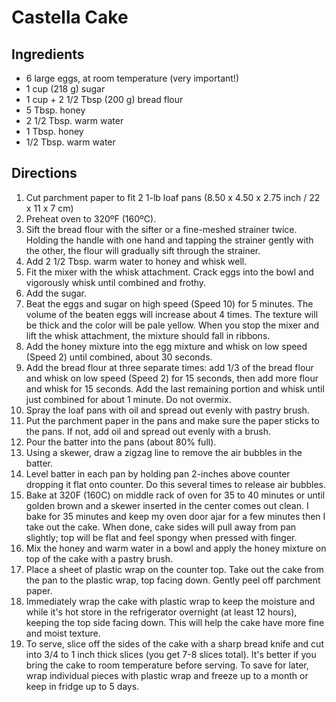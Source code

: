 # Castella Cake

## Ingredients

* 6 large eggs, at room temperature (very important!)
* 1 cup (218 g) sugar
* 1 cup + 2 1/2 Tbsp (200 g) bread flour
* 5 Tbsp. honey
* 2 1/2 Tbsp. warm water
* 1 Tbsp. honey
* 1/2 Tbsp. warm water

## Directions

1. Cut parchment paper to fit 2 1-lb loaf pans (8.50 x 4.50 x 2.75 inch / 22 x 11 x 7 cm)
2. Preheat oven to 320ºF (160ºC).
3. Sift the bread flour with the sifter or a fine-meshed strainer twice. Holding the handle with one hand and tapping the strainer gently with the other, the flour will gradually sift through the strainer.
4. Add 2 1/2 Tbsp. warm water to honey and whisk well.
5. Fit the mixer with the whisk attachment. Crack eggs into the bowl and vigorously whisk until combined and frothy.
6. Add the sugar.
7. Beat the eggs and sugar on high speed (Speed 10) for 5 minutes. The volume of the beaten eggs will increase about 4 times. The texture will be thick and the color will be pale yellow. When you stop the mixer and lift the whisk attachment, the mixture should fall in ribbons.
8. Add the honey mixture into the egg mixture and whisk on low speed (Speed 2) until combined, about 30 seconds.
9. Add the bread flour at three separate times: add 1/3 of the bread flour and whisk on low speed (Speed 2) for 15 seconds, then add more flour and whisk for 15 seconds. Add the last remaining portion and whisk until just combined for about 1 minute. Do not overmix.
10. Spray the loaf pans with oil and spread out evenly with pastry brush.
11. Put the parchment paper in the pans and make sure the paper sticks to the pans. If not, add oil and spread out evenly with a brush.
12. Pour the batter into the pans (about 80% full).
13. Using a skewer, draw a zigzag line to remove the air bubbles in the batter.
14. Level batter in each pan by holding pan 2-inches above counter dropping it flat onto counter. Do this several times to release air bubbles.
15. Bake at 320F (160C) on middle rack of oven for 35 to 40 minutes or until golden brown and a skewer inserted in the center comes out clean. I bake for 35 minutes and keep my oven door ajar for a few minutes then I take out the cake. When done, cake sides will pull away from pan slightly; top will be flat and feel spongy when pressed with finger.
16. Mix the honey and warm water in a bowl and apply the honey mixture on top of the cake with a pastry brush.
17. Place a sheet of plastic wrap on the counter top. Take out the cake from the pan to the plastic wrap, top facing down. Gently peel off parchment paper.
18. Immediately wrap the cake with plastic wrap to keep the moisture and while it's hot store in the refrigerator overnight (at least 12 hours), keeping the top side facing down. This will help the cake have more fine and moist texture.
19. To serve, slice off the sides of the cake with a sharp bread knife and cut into 3/4 to 1 inch thick slices (you get 7-8 slices total). It's better if you bring the cake to room temperature before serving. To save for later, wrap individual pieces with plastic wrap and freeze up to a month or keep in fridge up to 5 days.
